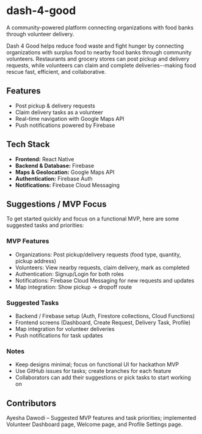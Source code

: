 # dash-4-good
A community-powered platform connecting organizations with food banks through volunteer delivery.

Dash 4 Good helps reduce food waste and fight hunger by connecting organizations with surplus food to nearby food banks through community volunteers. Restaurants and grocery stores can post pickup and delivery requests, while volunteers can claim and complete deliveries--making food rescue fast, efficient, and collaborative.

## Features
- Post pickup & delivery requests
- Claim delivery tasks as a volunteer
- Real-time navigation with Google Maps API
- Push notifications powered by Firebase

## Tech Stack
- **Frontend:** React Native
- **Backend & Database:** Firebase
- **Maps & Geolocation:** Google Maps API
- **Authentication:** Firebase Auth
- **Notifications:** Firebase Cloud Messaging

## Suggestions / MVP Focus

To get started quickly and focus on a functional MVP, here are some suggested tasks and priorities:

### MVP Features
- Organizations: Post pickup/delivery requests (food type, quantity, pickup address)
- Volunteers: View nearby requests, claim delivery, mark as completed
- Authentication: Signup/Login for both roles
- Notifications: Firebase Cloud Messaging for new requests and updates
- Map integration: Show pickup → dropoff route

### Suggested Tasks
- Backend / Firebase setup (Auth, Firestore collections, Cloud Functions)
- Frontend screens (Dashboard, Create Request, Delivery Task, Profile)
- Map integration for volunteer deliveries
- Push notifications for task updates

### Notes
- Keep designs minimal; focus on functional UI for hackathon MVP
- Use GitHub issues for tasks; create branches for each feature
- Collaborators can add their suggestions or pick tasks to start working on

## Contributors
Ayesha Dawodi – Suggested MVP features and task priorities; implemented Volunteer Dashboard page, Welcome page, and Profile Settings page.
